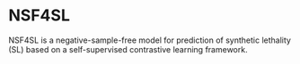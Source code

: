 # NSF4SL
NSF4SL is a negative-sample-free model for prediction of synthetic lethality (SL) based on a self-supervised contrastive learning framework. 
